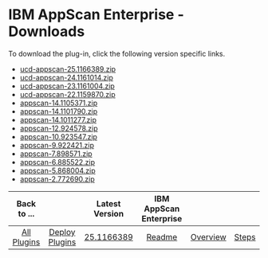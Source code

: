 
# IBM AppScan Enterprise - Downloads

To download the plug-in, click the following version specific links.
- [ucd-appscan-25.1166389.zip](https://raw.githubusercontent.com/UrbanCode/IBM-UCD-PLUGINS/main/files/appscan/ucd-appscan-25.1166389.zip)
- [ucd-appscan-24.1161014.zip](https://raw.githubusercontent.com/UrbanCode/IBM-UCD-PLUGINS/main/files/appscan/ucd-appscan-24.1161014.zip)
- [ucd-appscan-23.1161004.zip](https://raw.githubusercontent.com/UrbanCode/IBM-UCD-PLUGINS/main/files/appscan/ucd-appscan-23.1161004.zip)
- [ucd-appscan-22.1159870.zip](https://raw.githubusercontent.com/UrbanCode/IBM-UCD-PLUGINS/main/files/appscan/ucd-appscan-22.1159870.zip)
- [appscan-14.1105371.zip](https://raw.githubusercontent.com/UrbanCode/IBM-UCD-PLUGINS/main/files/appscan/appscan-14.1105371.zip)
- [appscan-14.1101790.zip](https://raw.githubusercontent.com/UrbanCode/IBM-UCD-PLUGINS/main/files/appscan/appscan-14.1101790.zip)
- [appscan-14.1011277.zip](https://raw.githubusercontent.com/UrbanCode/IBM-UCD-PLUGINS/main/files/appscan/appscan-14.1011277.zip)
- [appscan-12.924578.zip](https://raw.githubusercontent.com/UrbanCode/IBM-UCD-PLUGINS/main/files/appscan/appscan-12.924578.zip)
- [appscan-10.923547.zip](https://raw.githubusercontent.com/UrbanCode/IBM-UCD-PLUGINS/main/files/appscan/appscan-10.923547.zip)
- [appscan-9.922421.zip](https://raw.githubusercontent.com/UrbanCode/IBM-UCD-PLUGINS/main/files/appscan/appscan-9.922421.zip)
- [appscan-7.898571.zip](https://raw.githubusercontent.com/UrbanCode/IBM-UCD-PLUGINS/main/files/appscan/appscan-7.898571.zip)
- [appscan-6.885522.zip](https://raw.githubusercontent.com/UrbanCode/IBM-UCD-PLUGINS/main/files/appscan/appscan-6.885522.zip)
- [appscan-5.868004.zip](https://raw.githubusercontent.com/UrbanCode/IBM-UCD-PLUGINS/main/files/appscan/appscan-5.868004.zip)
- [appscan-2.772690.zip](https://raw.githubusercontent.com/UrbanCode/IBM-UCD-PLUGINS/main/files/appscan/appscan-2.772690.zip)

|Back to ...||Latest Version|IBM AppScan Enterprise |||
| :---: | :---: | :---: | :---: | :---: | :---: |
|[All Plugins](../../index.md)|[Deploy Plugins](../README.md)|[25.1166389](https://raw.githubusercontent.com/UrbanCode/IBM-UCD-PLUGINS/main/files/appscan/ucd-appscan-25.1166389.zip)|[Readme](README.md)|[Overview](overview.md)|[Steps](steps.md)|
